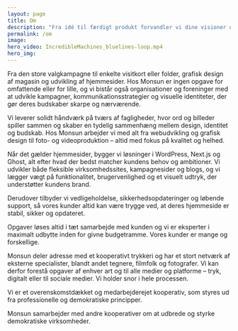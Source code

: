 ```yaml
---
layout: page
title: Om
description: "Fra idé til færdigt produkt forvandler vi dine visioner og behov til gennemførte løsninger til både web og tryk"
permalink: /om
image:
hero_video: IncredibleMachines_bluelines-loop.mp4
hero_img:  
---
```

Fra den store valgkampagne til enkelte visitkort eller folder, grafisk design af magasin og udvikling af hjemmesider. Hos Monsun er ingen opgave for omfattende eller for lille, og vi bistår også organisationer og foreninger med at udvikle kampagner, kommunikationsstrategier og visuelle identiteter, der gør deres budskaber skarpe og nærværende.

Vi leverer solidt håndværk på tværs af fagligheder, hvor ord og billeder spiller sammen og skaber en tydelig sammenhæng mellem design, identitet og budskab. Hos Monsun arbejder vi med alt fra webudvikling og grafisk design til foto- og videoproduktion – altid med fokus på kvalitet og helhed.

Når det gælder hjemmesider, bygger vi løsninger i WordPress, Next.js og Ghost, alt efter hvad der bedst matcher kundens behov og ambitioner. Vi udvikler både fleksible virksomhedssites, kampagnesider og blogs, og vi lægger vægt på funktionalitet, brugervenlighed og et visuelt udtryk, der understøtter kundens brand.

Derudover tilbyder vi vedligeholdelse, sikkerhedsopdateringer og løbende support, så vores kunder altid kan være trygge ved, at deres hjemmeside er stabil, sikker og opdateret.

Opgaver løses altid i tæt samarbejde med kunden og vi er eksperter i maximalt udbytte inden for givne budgetramme. Vores kunder er mange og forskellige.

Monsun deler adresse med et kooperativt trykkeri og har et stort netværk af eksterne specialister, blandt andet tegnere, filmfolk og fotografer. Vi kan derfor forestå opgaver af enhver art og til alle medier og platforme – tryk, digitalt eller til sociale medier. Vi holder snor i hele processen.

Vi er et overenskomstdækket og medarbejderejet kooperativ, som styres ud fra professionelle og demokratiske principper.

Monsun samarbejder med andre kooperativer om at udbrede og styrke demokratiske virksomheder.
